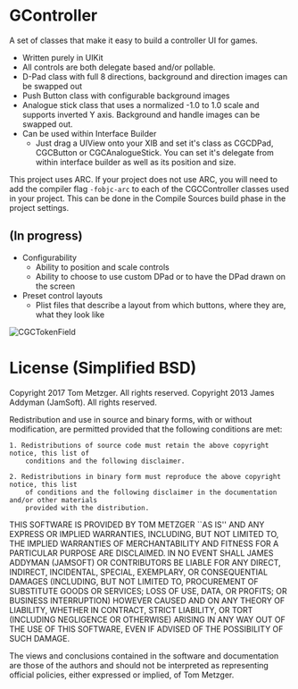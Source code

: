 GController
============

A set of classes that make it easy to build a controller UI for games.

- Written purely in UIKit
- All controls are both delegate based and/or pollable.
- D-Pad class with full 8 directions, background and direction images can be swapped out
- Push Button class with configurable background images
- Analogue stick class that uses a normalized -1.0 to 1.0 scale and supports inverted Y axis. Background and handle images can be swapped out.
- Can be used within Interface Builder
	- Just drag a UIView onto your XIB and set it's class as CGCDPad, CGCButton or CGCAnalogueStick. You can set it's delegate from within interface builder as well as its position and size.

This project uses ARC. If your project does not use ARC, you will need to add the compiler flag `-fobjc-arc` to each of the CGCController classes used in your project. This can be done in the Compile Sources build phase in the project settings.

(In progress)
-------------

- Configurability
	- Ability to position and scale controls
	- Ability to choose to use custom DPad or to have the DPad drawn on the screen
- Preset control layouts
	- Plist files that describe a layout from which buttons, where they are, what they look like

![CGCTokenField](http://d.pr/i/k0wm+ "CGCController")

License (Simplified BSD)
=======

Copyright 2017 Tom Metzger. All rights reserved.
Copyright 2013 James Addyman (JamSoft). All rights reserved.

Redistribution and use in source and binary forms, with or without modification, are
permitted provided that the following conditions are met:

	1. Redistributions of source code must retain the above copyright notice, this list of
		conditions and the following disclaimer.

	2. Redistributions in binary form must reproduce the above copyright notice, this list
		of conditions and the following disclaimer in the documentation and/or other materials
		provided with the distribution.

THIS SOFTWARE IS PROVIDED BY TOM METZGER ``AS IS'' AND ANY EXPRESS OR IMPLIED
WARRANTIES, INCLUDING, BUT NOT LIMITED TO, THE IMPLIED WARRANTIES OF MERCHANTABILITY AND
FITNESS FOR A PARTICULAR PURPOSE ARE DISCLAIMED. IN NO EVENT SHALL JAMES ADDYMAN (JAMSOFT) OR
CONTRIBUTORS BE LIABLE FOR ANY DIRECT, INDIRECT, INCIDENTAL, SPECIAL, EXEMPLARY, OR
CONSEQUENTIAL DAMAGES (INCLUDING, BUT NOT LIMITED TO, PROCUREMENT OF SUBSTITUTE GOODS OR
SERVICES; LOSS OF USE, DATA, OR PROFITS; OR BUSINESS INTERRUPTION) HOWEVER CAUSED AND ON
ANY THEORY OF LIABILITY, WHETHER IN CONTRACT, STRICT LIABILITY, OR TORT (INCLUDING
NEGLIGENCE OR OTHERWISE) ARISING IN ANY WAY OUT OF THE USE OF THIS SOFTWARE, EVEN IF
ADVISED OF THE POSSIBILITY OF SUCH DAMAGE.

The views and conclusions contained in the software and documentation are those of the
authors and should not be interpreted as representing official policies, either expressed
or implied, of Tom Metzger.
